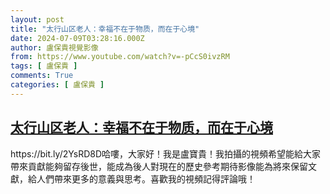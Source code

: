 ```yaml
---
layout: post
title: "太行山区老人：幸福不在于物质，而在于心境"
date: 2024-07-09T03:28:16.000Z
author: 盧保貴視覺影像
from: https://www.youtube.com/watch?v=-pCcS0ivzRM
tags: [ 盧保貴 ]
comments: True
categories: [ 盧保貴 ]
---
```

<!--1720495696000-->
[太行山区老人：幸福不在于物质，而在于心境](https://www.youtube.com/watch?v=-pCcS0ivzRM)
------

<div>
https://bit.ly/2YsRD8D哈嘍，大家好！我是盧寶貴！我拍攝的視頻希望能給大家帶來貢獻能夠留存後世，能成為後人對現在的歷史參考期待影像能為將來保留文獻，給人們帶來更多的意義與思考。喜歡我的視頻記得評論哦！
</div>
